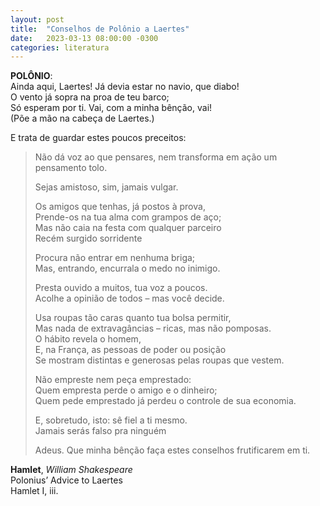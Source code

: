 ```yaml
---
layout: post
title:  "Conselhos de Polônio a Laertes"
date:   2023-03-13 08:00:00 -0300
categories: literatura
---
```

**POLÔNIO**:  
Ainda aqui, Laertes! Já devia estar no navio, que diabo!  
O vento já sopra na proa de teu barco;  
Só esperam por ti. Vai, com a minha bênção, vai!  
(Põe a mão na cabeça de Laertes.)  

E trata de guardar estes poucos preceitos:

>Não dá voz ao que pensares, nem transforma em ação um pensamento tolo.  
>  
>Sejas amistoso, sim, jamais vulgar.  
>  
>Os amigos que tenhas, já postos à prova,  
>Prende-os na tua alma com grampos de aço;  
>Mas não caia na festa com qualquer parceiro  
>Recém surgido sorridente  
>  
>Procura não entrar em nenhuma briga;  
>Mas, entrando, encurrala o medo no inimigo.  
>  
>Presta ouvido a muitos, tua voz a poucos.  
>Acolhe a opinião de todos – mas você decide.  
>  
>Usa roupas tão caras quanto tua bolsa permitir,  
>Mas nada de extravagâncias – ricas, mas não pomposas.  
>O hábito revela o homem,  
>E, na França, as pessoas de poder ou posição  
>Se mostram distintas e generosas pelas roupas que vestem.  
>  
>Não empreste nem peça emprestado:  
>Quem empresta perde o amigo e o dinheiro;  
>Quem pede emprestado já perdeu o controle de sua economia.  
>  
>E, sobretudo, isto: sê fiel a ti mesmo.  
>Jamais serás falso pra ninguém  
>  
>Adeus. Que minha bênção faça estes conselhos frutificarem em ti.

**Hamlet**, _William Shakespeare_  
Polonius’ Advice to Laertes  
Hamlet I, iii.
